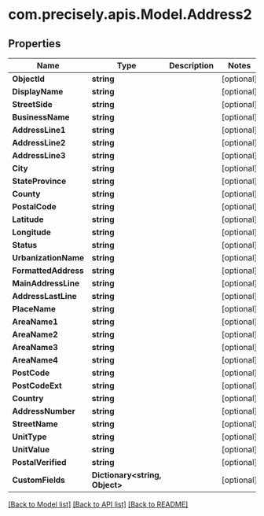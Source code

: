 
# com.precisely.apis.Model.Address2

## Properties

Name | Type | Description | Notes
------------ | ------------- | ------------- | -------------
**ObjectId** | **string** |  | [optional] 
**DisplayName** | **string** |  | [optional] 
**StreetSide** | **string** |  | [optional] 
**BusinessName** | **string** |  | [optional] 
**AddressLine1** | **string** |  | [optional] 
**AddressLine2** | **string** |  | [optional] 
**AddressLine3** | **string** |  | [optional] 
**City** | **string** |  | [optional] 
**StateProvince** | **string** |  | [optional] 
**County** | **string** |  | [optional] 
**PostalCode** | **string** |  | [optional] 
**Latitude** | **string** |  | [optional] 
**Longitude** | **string** |  | [optional] 
**Status** | **string** |  | [optional] 
**UrbanizationName** | **string** |  | [optional] 
**FormattedAddress** | **string** |  | [optional] 
**MainAddressLine** | **string** |  | [optional] 
**AddressLastLine** | **string** |  | [optional] 
**PlaceName** | **string** |  | [optional] 
**AreaName1** | **string** |  | [optional] 
**AreaName2** | **string** |  | [optional] 
**AreaName3** | **string** |  | [optional] 
**AreaName4** | **string** |  | [optional] 
**PostCode** | **string** |  | [optional] 
**PostCodeExt** | **string** |  | [optional] 
**Country** | **string** |  | [optional] 
**AddressNumber** | **string** |  | [optional] 
**StreetName** | **string** |  | [optional] 
**UnitType** | **string** |  | [optional] 
**UnitValue** | **string** |  | [optional] 
**PostalVerified** | **string** |  | [optional] 
**CustomFields** | **Dictionary&lt;string, Object&gt;** |  | [optional] 

[[Back to Model list]](../README.md#documentation-for-models)
[[Back to API list]](../README.md#documentation-for-api-endpoints)
[[Back to README]](../README.md)

